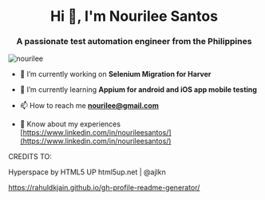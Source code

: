 <h1 align="center">Hi 👋, I'm Nourilee Santos</h1>
<h3 align="center">A passionate test automation engineer from the Philippines</h3>

<p align="left"> <img src="https://komarev.com/ghpvc/?username=nourilee&label=Profile%20views&color=0e75b6&style=flat" alt="nourilee" /> </p>

- 🔭 I’m currently working on **Selenium Migration for Harver**

- 🌱 I’m currently learning **Appium for android and iOS app mobile testing**

- 📫 How to reach me **nourilee@gmail.com**

- 📄 Know about my experiences [https://www.linkedin.com/in/nourileesantos/](https://www.linkedin.com/in/nourileesantos/)


CREDITS TO:

Hyperspace by HTML5 UP
html5up.net | @ajlkn

https://rahuldkjain.github.io/gh-profile-readme-generator/
